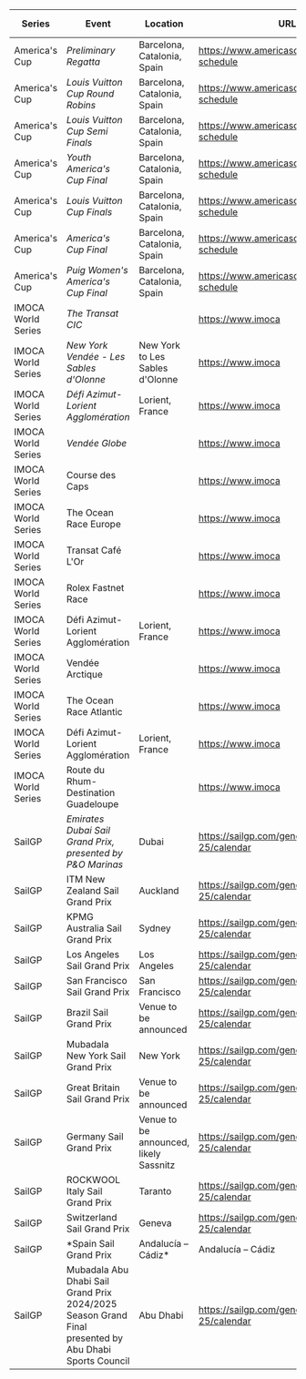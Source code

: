| Series | Event | Location | URL | Start Date | End Date |
|---|---|---|---|---|---|
| America's Cup | *Preliminary Regatta* | Barcelona, ​​Catalonia, Spain | https://www.americascup.com/en/ac37-schedule | 2024-08-22 | *2024-08-25* |
| America's Cup | *Louis Vuitton Cup Round Robins* | Barcelona, ​​Catalonia, Spain | https://www.americascup.com/en/ac37-schedule | 2024-08-29 | *2024-09-08* |
| America's Cup | *Louis Vuitton Cup Semi Finals* | Barcelona, ​​Catalonia, Spain | https://www.americascup.com/en/ac37-schedule | 2024-09-14 | *2024-09-19* |
| America's Cup | *Youth America's Cup Final* | Barcelona, ​​Catalonia, Spain | https://www.americascup.com/en/ac37-schedule | 2024-09-26 | *2024-09-26* |
| America's Cup | *Louis Vuitton Cup Finals* | Barcelona, ​​Catalonia, Spain | https://www.americascup.com/en/ac37-schedule | 2024-09-26 | *2024-10-05* |
| America's Cup | *America's Cup Final* | Barcelona, ​​Catalonia, Spain | https://www.americascup.com/en/ac37-schedule | 2024-10-12 | *2024-10-21* |
| America's Cup | *Puig Women's America's Cup Final* | Barcelona, ​​Catalonia, Spain | https://www.americascup.com/en/ac37-schedule | 2024-10-13 | *2024-10-13* |
| IMOCA World Series | *The Transat CIC* |  | https://www.imoca | 2024 | *2024* |
| IMOCA World Series | *New York Vendée - Les Sables d'Olonne* | New York to Les Sables d'Olonne | https://www.imoca | 2024 | *2024* |
| IMOCA World Series | *Défi Azimut-Lorient Agglomération* | Lorient, France | https://www.imoca | 2024 | *2024* |
| IMOCA World Series | *Vendée Globe* |  | https://www.imoca | 2024 | *2024* |
| IMOCA World Series | Course des Caps |  | https://www.imoca | 2025-06-29 | 2025-06-29 |
| IMOCA World Series | The Ocean Race Europe |  | https://www.imoca | 2025-08-10 | 2025-08-10 |
| IMOCA World Series | Transat Café L'Or |  | https://www.imoca | 2025-10-26 | 2025-10-26 |
| IMOCA World Series | Rolex Fastnet Race |  | https://www.imoca | 2025 | 2025 |
| IMOCA World Series | Défi Azimut-Lorient Agglomération | Lorient, France | https://www.imoca | 2025 | 2025 |
| IMOCA World Series | Vendée Arctique |  | https://www.imoca | 2026-06 | 2026-06 |
| IMOCA World Series | The Ocean Race Atlantic |  | https://www.imoca | 2026-08 | 2026-09 |
| IMOCA World Series | Défi Azimut-Lorient Agglomération | Lorient, France | https://www.imoca | 2026-09 | 2026-09 |
| IMOCA World Series | Route du Rhum-Destination Guadeloupe |  | https://www.imoca | 2026 | 2026 |
| SailGP | *Emirates Dubai Sail Grand Prix, presented by P&O Marinas* | Dubai | https://sailgp.com/general/24-25/calendar | 2024-11-23 | *2024-11-24* |
| SailGP | ITM New Zealand Sail Grand Prix | Auckland | https://sailgp.com/general/24-25/calendar | 2025-01-18 | 2025-01-19 |
| SailGP | KPMG Australia Sail Grand Prix | Sydney | https://sailgp.com/general/24-25/calendar | 2025-02-08 | 2025-02-09 |
| SailGP | Los Angeles Sail Grand Prix | Los Angeles | https://sailgp.com/general/24-25/calendar | 2025-03-15 | 2025-03-16 |
| SailGP | San Francisco Sail Grand Prix | San Francisco | https://sailgp.com/general/24-25/calendar | 2025-03-22 | 2025-03-23 |
| SailGP | Brazil Sail Grand Prix | Venue to be announced | https://sailgp.com/general/24-25/calendar | 2025-05-03 | 2025-05-04 |
| SailGP | Mubadala New York Sail Grand Prix | New York | https://sailgp.com/general/24-25/calendar | 2025-06-07 | 2025-06-08 |
| SailGP | Great Britain Sail Grand Prix | Venue to be announced | https://sailgp.com/general/24-25/calendar | 2025-07-19 | 2025-07-20 |
| SailGP | Germany Sail Grand Prix | Venue to be announced, likely Sassnitz | https://sailgp.com/general/24-25/calendar | 2025-08-16 | 2025-08-17 |
| SailGP | ROCKWOOL Italy Sail Grand Prix | Taranto | https://sailgp.com/general/24-25/calendar | 2025-09-06 | 2025-09-07 |
| SailGP | Switzerland Sail Grand Prix | Geneva | https://sailgp.com/general/24-25/calendar | 2025-09-20 | 2025-09-21 |
| SailGP | *Spain Sail Grand Prix | Andalucía – Cádiz* | Andalucía – Cádiz | https://sailgp.com/general/24-25/calendar | 2025-10-04 | *2025-10-05* |
| SailGP | Mubadala Abu Dhabi Sail Grand Prix 2024/2025 Season Grand Final presented by Abu Dhabi Sports Council | Abu Dhabi | https://sailgp.com/general/24-25/calendar | 2025-11-29 | 2025-11-30 |
